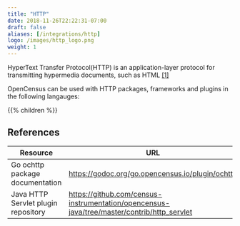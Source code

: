 ```yaml
---
title: "HTTP"
date: 2018-11-26T22:22:31-07:00
draft: false
aliases: [/integrations/http]
logo: /images/http_logo.png
weight: 1
---
```


HyperText Transfer Protocol(HTTP) is an application-layer protocol for transmitting hypermedia documents, such as HTML [[1]](https://developer.mozilla.org/en-US/docs/Web/HTTP)

OpenCensus can be used with HTTP packages, frameworks and plugins in the following langauges:

{{% children %}}

## References

Resource|URL
---|---
Go ochttp package documentation|https://godoc.org/go.opencensus.io/plugin/ochttp
Java HTTP Servlet plugin repository|https://github.com/census-instrumentation/opencensus-java/tree/master/contrib/http_servlet
